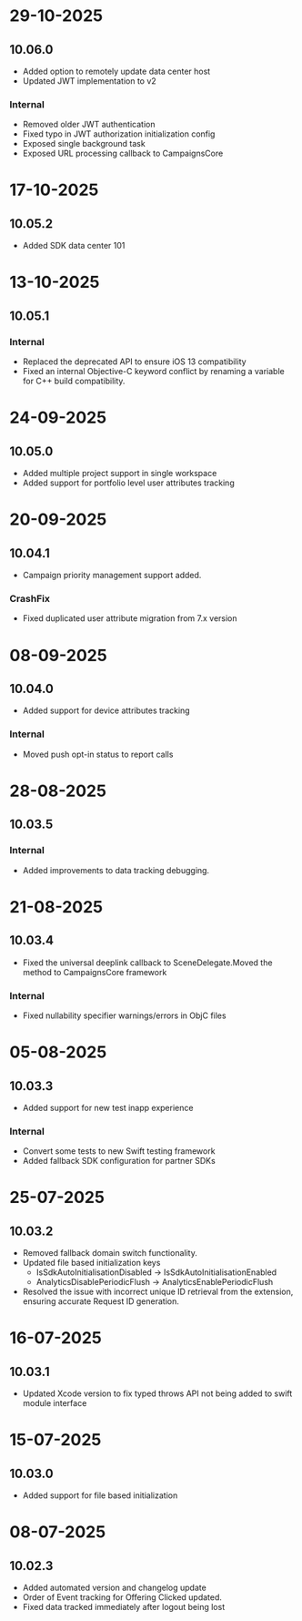 # 29-10-2025

## 10.06.0

- Added option to remotely update data center host
- Updated JWT implementation to v2

### Internal

- Removed older JWT authentication
- Fixed typo in JWT authorization initialization config
- Exposed single background task
- Exposed URL processing callback to CampaignsCore

# 17-10-2025

## 10.05.2

- Added SDK data center 101

# 13-10-2025

## 10.05.1

### Internal
- Replaced the deprecated API to ensure iOS 13 compatibility
- Fixed an internal Objective-C keyword conflict by renaming a variable for C++ build compatibility.

# 24-09-2025

## 10.05.0

- Added multiple project support in single workspace
- Added support for portfolio level user attributes tracking

# 20-09-2025

## 10.04.1

- Campaign priority management support added.

### CrashFix

- Fixed duplicated user attribute migration from 7.x version

# 08-09-2025

## 10.04.0

- Added support for device attributes tracking

### Internal
- Moved push opt-in status to report calls

# 28-08-2025

## 10.03.5

### Internal
- Added improvements to data tracking debugging.

# 21-08-2025

## 10.03.4
- Fixed the universal deeplink callback to SceneDelegate.Moved the method to CampaignsCore framework

### Internal
- Fixed nullability specifier warnings/errors in ObjC files

# 05-08-2025

## 10.03.3

- Added support for new test inapp experience
### Internal
- Convert some tests to new Swift testing framework
- Added fallback SDK configuration for partner SDKs

# 25-07-2025

## 10.03.2

- Removed fallback domain switch functionality.
- Updated file based initialization keys
    - IsSdkAutoInitialisationDisabled -> IsSdkAutoInitialisationEnabled
    - AnalyticsDisablePeriodicFlush -> AnalyticsEnablePeriodicFlush
- Resolved the issue with incorrect unique ID retrieval from the extension, ensuring accurate Request ID generation.

# 16-07-2025

## 10.03.1

- Updated Xcode version to fix typed throws API not being added to swift module interface

# 15-07-2025

## 10.03.0

- Added support for file based initialization

# 08-07-2025

## 10.02.3

- Added automated version and changelog update
- Order of Event tracking for Offering Clicked updated.
- Fixed data tracked immediately after logout being lost

